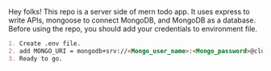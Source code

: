 Hey folks!
This repo is a server side of mern todo app. It uses express to write APIs, mongoose to connect MongoDB, and MongoDB as a database.
Before using the repo, you should add your credentials to environment file.

```md
1. Create .env file.
2. add MONGO_URI = mongodb+srv://<Mongo_user_name>:<Mongo_password>@cluster0.4bdmtlh.mongodb.net/?retryWrites=true&w=majority to your .env file
3. Ready to go.
```
